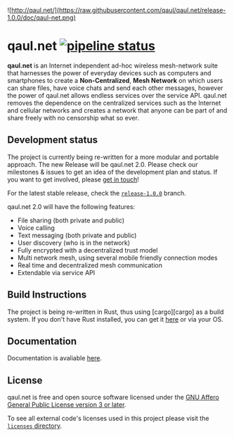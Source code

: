 ![http://qaul.net/](https://raw.githubusercontent.com/qaul/qaul.net/release-1.0.0/doc/qaul-net.png)

# qaul.net [![pipeline status](https://git.open-communication.net/qaul/qaul.net/badges/master/pipeline.svg)](https://git.open-communication.net/qaul/qaul.net/commits/master)

**qaul.net** is an Internet independent ad-hoc wireless mesh-network 
suite that harnesses the power of everyday devices such as computers and 
smartphones to create a **Non-Centralized**, **Mesh Network** on which 
users can share files, have voice chats and send each other messages, 
however the power of qaul.net allows endless services over the service 
API. qaul.net removes the dependence on the centralized services such as 
the Internet and cellular networks and creates a network that anyone can 
be part of and share freely with no censorship what so ever.


## Development status

The project is currently being re-written for a more modular and portable 
approach. The new Release will be qaul.net 2.0. Please check 
our milestones & issues to get an idea of the development plan and 
status.
If you want to get involved, please [get in touch]()!

For the latest stable release, check the [`release-1.0.0`][release] branch.

[release]: https://github.com/qaul/qaul.net/tree/release-1.0.0


qaul.net 2.0 will have the following features:

* File sharing (both private and public)
* Voice calling
* Text messaging (both private and public)
* User discovery (who is in the network)
* Fully encrypted with a decentralized trust model
* Multi network mesh, using several mobile friendly connection modes
* Real time and decentralized mesh communication
* Extendable via service API


## Build Instructions

The project is being re-written in Rust, thus using [cargo][cargo] as a build system.
If you don't have Rust installed, you can get it [here](https://rustup.sh) or via your OS.

## Documentation

Documentation is avaliable [here](https://docs.qaul.net).


## License

qaul.net is free and open source software licensed under the
[GNU Affero General Public License version 3 or later](licenses/gpl-3.0.md).

To see all external code's licenses used in this project please 
visit the [`licenses` directory](licenses).
